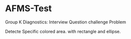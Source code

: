 # AFMS-Test

Group K Diagnostics:
Interview Question challenge Problem

Detecte Specific colored area.
with rectangle and ellipse.
